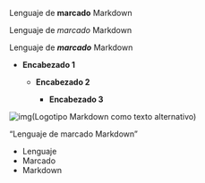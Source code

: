 Lenguaje de **marcado** Markdown

Lenguaje de _marcado_ Markdown

Lenguaje de **_marcado_** Markdown

- **Encabezado 1**

  - **Encabezado 2**

    - **Encabezado 3**

![img](https://upload.wikimedia.org/wikipedia/commons/thumb/4/48/Markdown-mark.svg/208px-Markdown-mark.svg.png)(Logotipo Markdown como texto alternativo)

“Lenguaje de marcado Markdown”
* Lenguaje
* Marcado
* Markdown

